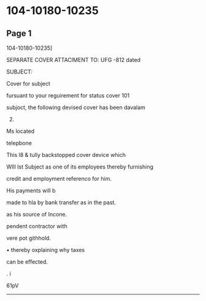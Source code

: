 # 104-10180-10235

## Page 1

104-10180-10235]

SEPARATE COVER ATTACIMENT TO: UFG -812 dated

SUBJECT:

Cover for subject

fursuant to your reguirement for status cover 101

subjoct, the following devised cover has been davalam

2.

Ms located

telepbone

This l8 & tully backstopped cover device which

WIll Ist Subject as one of its employees thereby furnishing

credit and employment referenco for him.

His payments will b

made to hla by bank transfer as in the past.

as his source of Incone.

pendent contractor with

vere pot githhold.

• thereby oxplaining why taxes

can be effected.

. i

61pV

---

